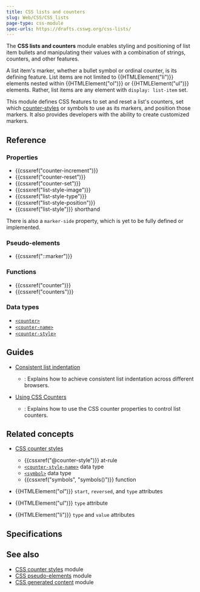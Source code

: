 ```yaml
---
title: CSS lists and counters
slug: Web/CSS/CSS_lists
page-type: css-module
spec-urls: https://drafts.csswg.org/css-lists/
---
```




The **CSS lists and counters** module enables styling and positioning of list item bullets and manipulating their values with a combination of strings, counters, and other features.

A list item's marker, whether a bullet symbol or ordinal counter, is its defining feature. List items are not limited to {{HTMLElement("li")}} elements nested within {{HTMLElement("ol")}} or {{HTMLElement("ul")}} elements. Rather, list items are any element with `display: list-item` set.

This module defines CSS features to set and reset a list's counters, set which [counter-styles](/Web/CSS/CSS_counter_styles) or symbols to use as its markers, and position those markers. It also provides developers with the ability to create customized markers.

## Reference

### Properties

- {{cssxref("counter-increment")}}
- {{cssxref("counter-reset")}}
- {{cssxref("counter-set")}}
- {{cssxref("list-style-image")}}
- {{cssxref("list-style-type")}}
- {{cssxref("list-style-position")}}
- {{cssxref("list-style")}} shorthand

There is also a `marker-side` property, which is yet to be fully defined or implemented.

### Pseudo-elements

- {{cssxref("::marker")}}

### Functions

- {{cssxref("counter")}}
- {{cssxref("counters")}}

### Data types

- [`<counter>`](/Web/CSS/content#counter)
- [`<counter-name>`](/Web/CSS/counter#counter-name)
- [`<counter-style>`](/Web/CSS/counter#counter-style)

## Guides

- [Consistent list indentation](/Web/CSS/CSS_lists/Consistent_list_indentation)

  - : Explains how to achieve consistent list indentation across different browsers.

- [Using CSS Counters](/Web/CSS/CSS_counter_styles/Using_CSS_counters)
  - : Explains how to use the CSS counter properties to control list counters.

## Related concepts

- [CSS counter styles](/Web/CSS/CSS_counter_styles)

  - {{cssxref("@counter-style")}} at-rule
  - [`<counter-style-name>`](/Web/CSS/@counter-style#counter-style-name) data type
  - [`<symbol>`](/Web/CSS/@counter-style/symbols#values) data type
  - {{cssxref("symbols", "symbols()")}} function

- {{HTMLElement("ol")}} `start`, `reversed`, and `type` attributes
- {{HTMLElement("ul")}} `type` attribute
- {{HTMLElement("li")}} `type` and `value` attributes

## Specifications



## See also

- [CSS counter styles](/Web/CSS/CSS_counter_styles) module
- [CSS pseudo-elements](/Web/CSS/CSS_pseudo-elements) module
- [CSS generated content](/Web/CSS/CSS_generated_content) module
